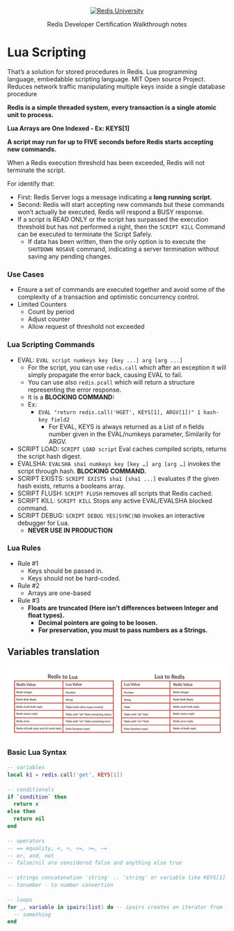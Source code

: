 <p align="center"><a href="https://university.redis.com" target="_blank"><img src="https://prod-amc-bucket.s3.amazonaws.com/customer_files/2_redis-university-reversedRGB.png" alt="Redis University" /></a></p>
<p align="center">Redis Developer Certification Walkthrough notes</p>

# Lua Scripting

That’s a solution for stored procedures in Redis.
Lua programming language, embedabble scripting language. MIT Open source Project. Reduces network traffic manipulating multiple keys inside a single database procedure

**Redis is a simple threaded system, every transaction is a single atomic unit to process.**

**Lua Arrays are One Indexed - Ex: KEYS[1]**

**A script may run for up to FIVE seconds before Redis starts accepting new commands.**

When a Redis execution threshold has been exceeded, Redis will not terminate the script.

For identify that:

- First: Redis Server logs a message indicating a **long running script.**
- Second: Redis will start accepting new commands but these commands won’t actually be executed, Redis will respond a BUSY response.
- If a script is READ ONLY or the script has surpassed the execution threshold but has not performed a right, then the `SCRIPT KILL` Command can be executed to terminate the Script Safely.
    - If data has been written, then the only option is to execute the `SHUTDOWN NOSAVE` command, indicating a server termination without saving any pending changes.

### Use Cases

- Ensure a set of commands are executed together and avoid some of the complexity of a transaction and optimistic concurrency control.
- Limited Counters
    - Count by period
    - Adjust counter
    - Allow request of threshold not exceeded

### Lua Scripting Commands

- EVAL: `EVAL script numkeys key [key ...] arg [arg ...]`
    - For the script, you can use `redis.call` which after an exception it will simply propagate the error back, causing EVAL to fail.
    - You can use also `redis.pcall` which will return a structure representing the error response.
    - It is a **BLOCKING COMMAND:**
    - Ex:
        - `EVAL "return redis.call('HGET', KEYS[1], ARGV[1])" 1 hash-key field2`
            - For EVAL, KEYS is always returned as a List of n fields number given in the EVAL/numkeys parameter, Similarily for ARGV.
- SCRIPT LOAD: `SCRIPT LOAD script` Eval caches compiled scripts, returns the script hash digest.
- EVALSHA: `EVALSHA sha1 numkeys key [key …] arg [arg …]` invokes the script through hash. **BLOCKING COMMAND.**
- SCRIPT EXISTS: `SCRIPT EXISTS sha1 [sha1 ...]` evaluates if the given hash exists, returns a booleans array.
- SCRIPT FLUSH: `SCRIPT FLUSH` removes all scripts that Redis cached.
- SCRIPT KILL: `SCRIPT KILL` Stops any active EVAL/EVALSHA blocked command.
- SCRIPT DEBUG: `SCRIPT DEBUG YES|SYNC|NO`  invokes an interactive debugger for Lua.
    - **NEVER USE IN PRODUCTION**

### Lua Rules

- Rule #1
    - Keys should be passed in.
    - Keys should not be hard-coded.
- Rule #2
    - Arrays are one-based
- Rule #3
    - **Floats are truncated (Here isn’t differences between Integer and float types).**
        - **Decimal pointers are going to be loosen.**
        - **For preservation, you must to pass numbers as a Strings.**

## Variables translation    
![Untitled](/lua_table.png)

### Basic Lua Syntax
```lua
-- variables
local k1 = redis.call('get', KEYS[1])

-- conditionals
if `condition` then
  return x
else then
  return nil
end

-- operators
-- == equality, <, >, <=, >=, ~=
-- or, and, not
-- false/nil are considered false and anything else true

-- strings concatenation 'string' .. 'string' or variable like KEYS[1]
-- tonumber - to number convertion

-- loops
for _, variable in ipairs(list) do -- ipairs creates an iterator from lua array
  -- something
end
```
